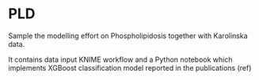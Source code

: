 # PLD
Sample the modelling effort on Phospholipidosis together with Karolinska data.

It contains data input KNIME workflow and a Python notebook which implements XGBoost classification model reported in the publications (ref)
